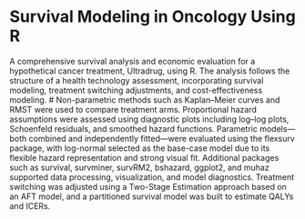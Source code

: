 # Survival Modeling in Oncology Using R
A comprehensive survival analysis and economic evaluation for a hypothetical cancer treatment, Ultradrug, using R. 
The analysis follows the structure of a health technology assessment, incorporating survival modeling, treatment switching adjustments, and cost-effectiveness modeling. # Non-parametric methods such as Kaplan–Meier curves and RMST were used to compare treatment arms. 
Proportional hazard assumptions were assessed using diagnostic plots including log–log plots, Schoenfeld residuals, and smoothed hazard functions. Parametric models—both combined and independently fitted—were evaluated using the flexsurv package, with log-normal selected as the base-case model due to its flexible hazard representation and strong visual fit. Additional packages such as survival, survminer, survRM2, bshazard, ggplot2, and muhaz supported data processing, visualization, and model diagnostics. 
Treatment switching was adjusted using a Two-Stage Estimation approach based on an AFT model, and a partitioned survival model was built to estimate QALYs and ICERs.

